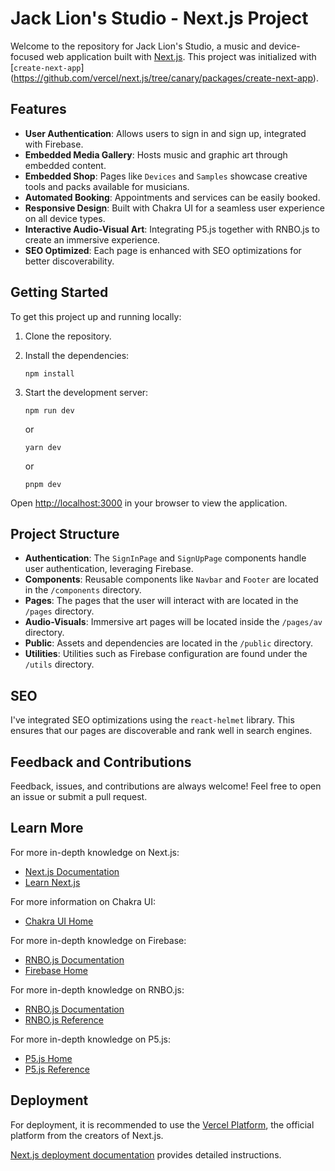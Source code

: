 # Jack Lion's Studio - Next.js Project

Welcome to the repository for Jack Lion's Studio, a music and device-focused web application built with [Next.js](https://nextjs.org/). This project was initialized with \[`create-next-app`\](https://github.com/vercel/next.js/tree/canary/packages/create-next-app).

## Features

- **User Authentication**: Allows users to sign in and sign up, integrated with Firebase.
- **Embedded Media Gallery**: Hosts music and graphic art through embedded content.
- **Embedded Shop**: Pages like `Devices` and `Samples` showcase creative tools and packs available for musicians.
- **Automated Booking**: Appointments and services can be easily booked.
- **Responsive Design**: Built with Chakra UI for a seamless user experience on all device types.
- **Interactive Audio-Visual Art**: Integrating P5.js together with RNBO.js to create an immersive experience.
- **SEO Optimized**: Each page is enhanced with SEO optimizations for better discoverability.

## Getting Started

To get this project up and running locally:

1. Clone the repository.
2. Install the dependencies:

   ```
   npm install
   ```

3. Start the development server:

   ```
   npm run dev
   ```
   or
   ```
   yarn dev
   ```
   or
   ```
   pnpm dev
   ```

Open [http://localhost:3000](http://localhost:3000) in your browser to view the application.

## Project Structure

- **Authentication**: The `SignInPage` and `SignUpPage` components handle user authentication, leveraging Firebase.
- **Components**: Reusable components like `Navbar` and `Footer` are located in the `/components` directory.
- **Pages**: The pages that the user will interact with are located in the `/pages` directory.
- **Audio-Visuals**: Immersive art pages will be located inside the `/pages/av` directory.
- **Public**: Assets and dependencies are located in the `/public` directory.
- **Utilities**: Utilities such as Firebase configuration are found under the `/utils` directory.

## SEO

I've integrated SEO optimizations using the `react-helmet` library. This ensures that our pages are discoverable and rank well in search engines.

## Feedback and Contributions

Feedback, issues, and contributions are always welcome! Feel free to open an issue or submit a pull request.

## Learn More

For more in-depth knowledge on Next.js:

- [Next.js Documentation](https://nextjs.org/docs)
- [Learn Next.js](https://nextjs.org/learn)

For more information on Chakra UI:

- [Chakra UI Home](https://chakra-ui.com)

For more in-depth knowledge on Firebase:

- [RNBO.js Documentation](https://firebase.google.com/docs)
- [Firebase Home](https://firebase.google.com)

For more in-depth knowledge on RNBO.js:

- [RNBO.js Documentation](https://rnbo.cycling74.com/learn/getting-the-rnbojs-library)
- [RNBO.js Reference](https://rnbo.cycling74.com/js)

For more in-depth knowledge on P5.js:

- [P5.js Home](https://p5js.org)
- [P5.js Reference](https://p5js.org/reference/)

## Deployment

For deployment, it is recommended to use the [Vercel Platform](https://vercel.com/new?utm_medium=default-template&filter=next.js&utm_source=create-next-app&utm_campaign=create-next-app-readme), the official platform from the creators of Next.js.

[Next.js deployment documentation](https://nextjs.org/docs/deployment) provides detailed instructions.
